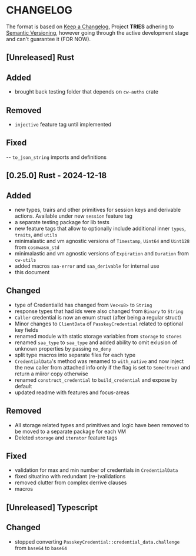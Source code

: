 # CHANGELOG

The format is based on [Keep a Changelog](https://keepachangelog.com/en/1.0.0/),
Project **TRIES** adhering to
[Semantic Versioning](https://semver.org/spec/v2.0.0.html), however going through the active development stage and can't guarantee it (FOR NOW).

<!-- next-header -->

## [Unreleased] Rust

## Added
- brought back testing folder that depends on `cw-auths` crate

## Removed
- `injective` feature tag until implemented

## Fixed
-- `to_json_string` imports and definitions


## [0.25.0] Rust - 2024-12-18 

## Added

- new types, trairs and other primitives for session keys and derivable actions. Available under new `session` feature tag
- a separate testing package for lib tests
- new feature tags that allow to optionally include additional inner `types`, `traits`, and `utils`
- minimalastic and vm agnostic versions of `Timestamp`, `Uint64` and `Uint128` from `cosmwasm_std`
- minimalastic and vm agnostic versions of `Expiration` and `Duration` from `cw-utils`
- added macros `saa-error` and `saa_derivable` for internal use
- this document

## Changed
- type of CredentialId has changed from `Vec<u8>` to `String`
- response types that had ids were also changed from  `Binary` to `String` 
- `Caller` credential is now an enum struct (after being a regular struct)
- Minor changes to `ClientData` of `PasskeyCredential` related to optional key fields
- renamed module with static storage variables from `storage` to `stores` 
- renamed `saa_type` to `saa_type` and added ability to omit exlusion of unknown properties by passing `no_deny`
- split type macros into separate files for each type
- `CredentialData`'s method was renamed to `with_native` and now inject the new caller from attached info only if the flag is set to `Some(true)` and return a miiror copy otherwise
- renamed `construct_credential` to `build_credential` and expose by default
- updated readme with features and focus-areas

## Removed
- All storage related types and primitives and logic have been removed to be moved to a separate package for each VM  
- Deleted  `storage` and `iterator` feature tags

## Fixed
- validation for max and min number of credentials in `CredentialData`
- fixed situatino with redundant (re-)validations 
- removed clutter from complex derrive clauses
- macros 


## [Unreleased] Typescript


## Changed
- stopped converting `PasskeyCredential::credential_data.challenge` from `base64` to `base64` 